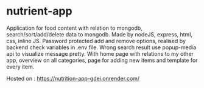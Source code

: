 # nutrient-app
Application for food content with relation to mongodb, search/sort/add/delete data to mongodb.
Made by nodeJS, express, html, css, inline JS.
Password protected add and remove options, realised by backend check variables in .env file.
Wrong search result use popup-media api to visualize message pretty.
With home page with relations to my other app, overview on all categories, page for adding new items and template for every item. 

Hosted on : https://nutrition-app-gdei.onrender.com/
